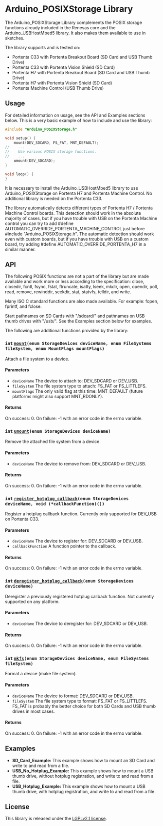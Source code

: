 # Arduino_POSIXStorage Library

The Arduino_POSIXStorage Library complements the POSIX storage functions already included in the Renesas core and the Arduino_USBHostMbed5 library. It also makes them available to use in sketches.

The library supports and is tested on:
- Portenta C33 with Portenta Breakout Board (SD Card and USB Thumb Drive)
- Portenta C33 with Portenta Vision Shield  (SD Card)
- Portenta H7 with Portenta Breakout Board  (SD Card and USB Thumb Drive)
- Portenta H7 with Portenta Vision Shield   (SD Card)
- Portenta Machine Control                  (USB Thumb Drive)


## Usage

For detailed information on usage, see the API and Examples sections below. This is a very basic example of how to include and use the library:

```cpp
#include "Arduino_POSIXStorage.h"

void setup() {
    mount(DEV_SDCARD, FS_FAT, MNT_DEFAULT);
//    ...
//    Use various POSIX storage functions.
//    ...
    umount(DEV_SDCARD);
}

void loop() {  
}
```

It is necessary to install the Arduino_USBHostMbed5 library to use Arduino_POSIXStorage on Portenta H7 and Portenta Machine Control. No additional library is needed on the Portenta C33.

The library automatically detects different types of Portenta H7 / Portenta Machine Control boards. This detection should work in the absolute majority of cases, but if you have trouble with USB on the Portenta Machine control you can try to add #define AUTOMATIC_OVERRIDE_PORTENTA_MACHINE_CONTROL just before #include "Arduino_POSIXStorage.h". The automatic detection should work even with custom boards, but if you have trouble with USB on a custom board, try adding #define AUTOMATIC_OVERRIDE_PORTENTA_H7 in a similar manner.

## API

The following POSIX functions are not a part of the library but are made available and work more or less according to the specification: close, closedir, fcntl, fsync, fstat, ftruncate, isatty, lseek, mkdir, open, opendir, poll, read, remove, rewinddir, seekdir, stat, statvfs, telldir, and write.

Many ISO C standard functions are also made available. For example: fopen, fprintf, and fclose.

Start pathnames on SD Cards with "/sdcard/" and pathnames on USB thumb drives with "/usb/". See the Examples section below for examples.

The following are additional functions provided by the library:

### `int` [`mount`](#)`(enum StorageDevices deviceName, enum FileSystems fileSystem, enum MountFlags mountFlags)`

Attach a file system to a device.

#### Parameters
* `deviceName` The device to attach to: DEV_SDCARD or DEV_USB.
* `fileSystem` The file system type to attach: FS_FAT or FS_LITTLEFS.
* `mountFlags` The only valid flag at this time: MNT_DEFAULT (future platforms might also support MNT_RDONLY).

#### Returns
On success: 0. On failure: -1 with an error code in the errno variable.


### `int` [`umount`](#)`(enum StorageDevices deviceName)`

Remove the attached file system from a device.

#### Parameters
* `deviceName` The device to remove from: DEV_SDCARD or DEV_USB.

#### Returns
On success: 0. On failure: -1 with an error code in the errno variable.


### `int` [`register_hotplug_callback`](#)`(enum StorageDevices deviceName, void (*callbackFunction)())`

Register a hotplug callback function. Currently only supported for DEV_USB on Portenta C33.

#### Parameters
* `deviceName` The device to register for: DEV_SDCARD or DEV_USB.
* `callbackFunction` A function pointer to the callback.

#### Returns
On success: 0. On failure: -1 with an error code in the errno variable.


### `int` [`deregister_hotplug_callback`](#)`(enum StorageDevices deviceName)`

Deregister a previously registered hotplug callback function. Not currently supported on any platform.

#### Parameters
* `deviceName` The device to deregister for: DEV_SDCARD or DEV_USB.

#### Returns
On success: 0. On failure: -1 with an error code in the errno variable.


### `int` [`mkfs`](#)`(enum StorageDevices deviceName, enum FileSystems fileSystem)`

Format a device (make file system).

#### Parameters
* `deviceName` The device to format: DEV_SDCARD or DEV_USB.
* `fileSystem` The file system type to format: FS_FAT or FS_LITTLEFS. FS_FAT is probably the better choice for both SD Cards and USB thumb drives in most cases.

#### Returns
On success: 0. On failure: -1 with an error code in the errno variable.


## Examples

- **SD_Card_Example:** This example shows how to mount an SD Card and write to and read from a file.
- **USB_No_Hotplug_Example:** This example shows how to mount a USB thumb drive, without hotplug registration, and write to and read from a file.
- **USB_Hotplug_Example:** This example shows how to mount a USB thumb drive, with hotplug registration, and write to and read from a file.

## License

This library is released under the [LGPLv2.1 license](https://www.gnu.org/licenses/old-licenses/lgpl-2.1-standalone.html).
